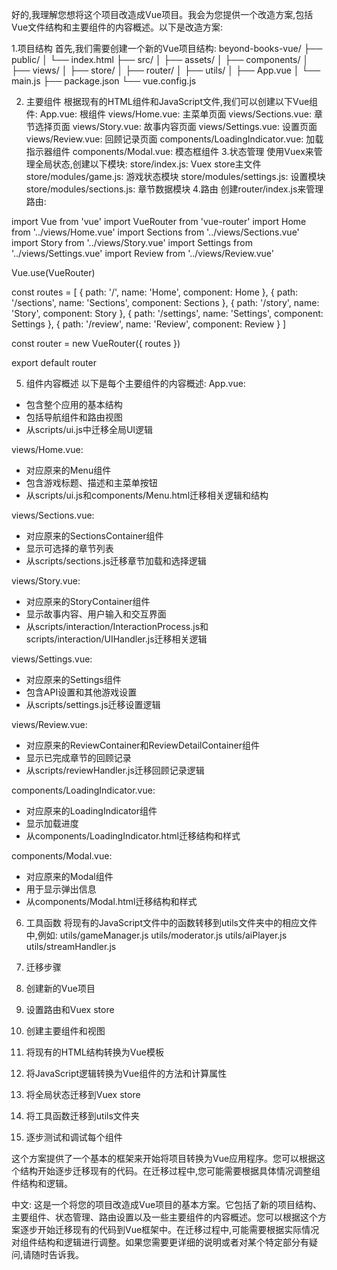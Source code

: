 好的,我理解您想将这个项目改造成Vue项目。我会为您提供一个改造方案,包括Vue文件结构和主要组件的内容概述。以下是改造方案:

1.项目结构
首先,我们需要创建一个新的Vue项目结构:
beyond-books-vue/
├── public/
│   └── index.html
├── src/
│   ├── assets/
│   ├── components/
│   ├── views/
│   ├── store/
│   ├── router/
│   ├── utils/
│   ├── App.vue
│   └── main.js
├── package.json
└── vue.config.js

2. 主要组件
根据现有的HTML组件和JavaScript文件,我们可以创建以下Vue组件:
App.vue: 根组件
views/Home.vue: 主菜单页面
views/Sections.vue: 章节选择页面
views/Story.vue: 故事内容页面
views/Settings.vue: 设置页面
views/Review.vue: 回顾记录页面
components/LoadingIndicator.vue: 加载指示器组件
components/Modal.vue: 模态框组件
3.状态管理
使用Vuex来管理全局状态,创建以下模块:
store/index.js: Vuex store主文件
store/modules/game.js: 游戏状态模块
store/modules/settings.js: 设置模块
store/modules/sections.js: 章节数据模块
4.路由
创建router/index.js来管理路由:

import Vue from 'vue'
import VueRouter from 'vue-router'
import Home from '../views/Home.vue'
import Sections from '../views/Sections.vue'
import Story from '../views/Story.vue'
import Settings from '../views/Settings.vue'
import Review from '../views/Review.vue'

Vue.use(VueRouter)

const routes = [
  { path: '/', name: 'Home', component: Home },
  { path: '/sections', name: 'Sections', component: Sections },
  { path: '/story', name: 'Story', component: Story },
  { path: '/settings', name: 'Settings', component: Settings },
  { path: '/review', name: 'Review', component: Review }
]

const router = new VueRouter({
  routes
})

export default router


5. 组件内容概述
以下是每个主要组件的内容概述:
App.vue:
- 包含整个应用的基本结构
- 包括导航组件和路由视图
- 从scripts/ui.js中迁移全局UI逻辑

views/Home.vue:
- 对应原来的Menu组件
- 包含游戏标题、描述和主菜单按钮
- 从scripts/ui.js和components/Menu.html迁移相关逻辑和结构

views/Sections.vue:
- 对应原来的SectionsContainer组件
- 显示可选择的章节列表
- 从scripts/sections.js迁移章节加载和选择逻辑

views/Story.vue:
- 对应原来的StoryContainer组件
- 显示故事内容、用户输入和交互界面
- 从scripts/interaction/InteractionProcess.js和scripts/interaction/UIHandler.js迁移相关逻辑

views/Settings.vue:
- 对应原来的Settings组件
- 包含API设置和其他游戏设置
- 从scripts/settings.js迁移设置逻辑

views/Review.vue:
- 对应原来的ReviewContainer和ReviewDetailContainer组件
- 显示已完成章节的回顾记录
- 从scripts/reviewHandler.js迁移回顾记录逻辑

components/LoadingIndicator.vue:
- 对应原来的LoadingIndicator组件
- 显示加载进度
- 从components/LoadingIndicator.html迁移结构和样式

components/Modal.vue:
- 对应原来的Modal组件
- 用于显示弹出信息
- 从components/Modal.html迁移结构和样式

6. 工具函数
将现有的JavaScript文件中的函数转移到utils文件夹中的相应文件中,例如:
utils/gameManager.js
utils/moderator.js
utils/aiPlayer.js
utils/streamHandler.js

7. 迁移步骤
1. 创建新的Vue项目
2. 设置路由和Vuex store
3. 创建主要组件和视图
4. 将现有的HTML结构转换为Vue模板
5. 将JavaScript逻辑转换为Vue组件的方法和计算属性
6. 将全局状态迁移到Vuex store
7. 将工具函数迁移到utils文件夹
8. 逐步测试和调试每个组件

这个方案提供了一个基本的框架来开始将项目转换为Vue应用程序。您可以根据这个结构开始逐步迁移现有的代码。在迁移过程中,您可能需要根据具体情况调整组件结构和逻辑。

中文: 这是一个将您的项目改造成Vue项目的基本方案。它包括了新的项目结构、主要组件、状态管理、路由设置以及一些主要组件的内容概述。您可以根据这个方案逐步开始迁移现有的代码到Vue框架中。在迁移过程中,可能需要根据实际情况对组件结构和逻辑进行调整。如果您需要更详细的说明或者对某个特定部分有疑问,请随时告诉我。
